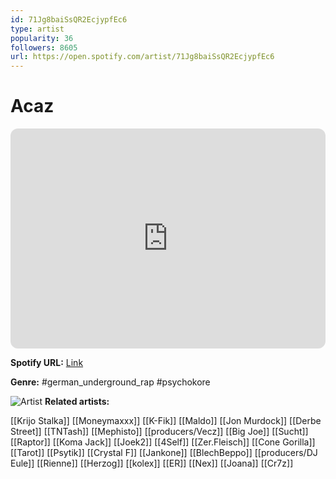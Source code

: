```yaml
---
id: 71Jg8baiSsQR2EcjypfEc6
type: artist
popularity: 36
followers: 8605
url: https://open.spotify.com/artist/71Jg8baiSsQR2EcjypfEc6
---
```

# Acaz

<iframe style="border-radius:12px" src="https://open.spotify.com/embed/artist/71Jg8baiSsQR2EcjypfEc6" width="100%" height="352" frameBorder="0" allowfullscreen="" allow="autoplay; clipboard-write; encrypted-media; fullscreen; picture-in-picture" loading="lazy"></iframe>

**Spotify URL:** [Link](https://open.spotify.com/artist/71Jg8baiSsQR2EcjypfEc6)

**Genre:**  #german_underground_rap #psychokore

![Artist](https://i.scdn.co/image/ab6761610000e5ebab515485d62935b406152aca)
**Related artists:**

[[Krijo Stalka]]
[[Moneymaxxx]]
[[K-Fik]]
[[Maldo]]
[[Jon Murdock]]
[[Derbe Street]]
[[TNTash]]
[[Mephisto]]
[[producers/Vecz]]
[[Big Joe]]
[[Sucht]]
[[Raptor]]
[[Koma Jack]]
[[Joek2]]
[[4Self]]
[[Zer.Fleisch]]
[[Cone Gorilla]]
[[Tarot]]
[[Psytik]]
[[Crystal F]]
[[Jankone]]
[[BlechBeppo]]
[[producers/DJ Eule]]
[[Rienne]]
[[Herzog]]
[[kolex]]
[[ER]]
[[Nex]]
[[Joana]]
[[Cr7z]]
